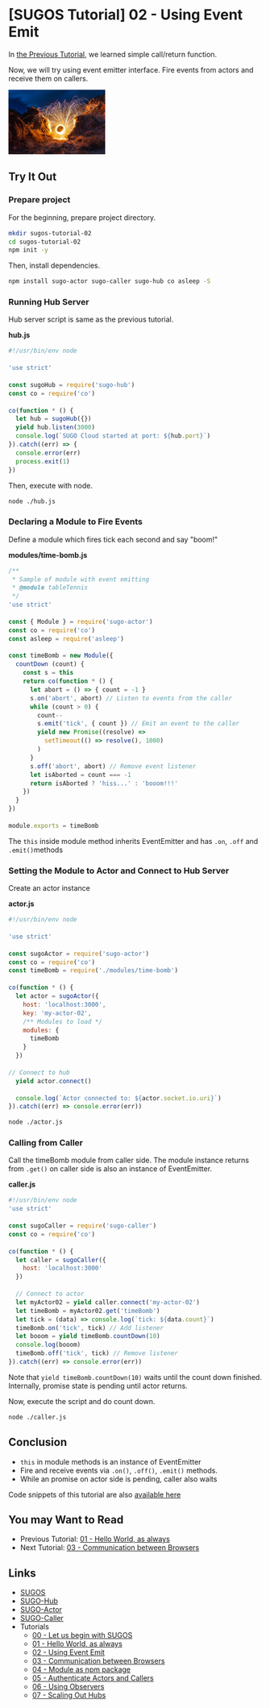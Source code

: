 # [SUGOS Tutorial] 02 - Using Event Emit

In [the Previous Tutorial](https://github.com/realglobe-Inc/sugos-tutorial/blob/master/dist/markdown/en/01%20-%20Hello%20World%2C%20as%20always.md), we learned simple call/return function.

Now, we will try using event emitter interface.
Fire events from actors and receive them on callers.


<a href="https://github.com/realglobe-Inc/sugos-tutorial/blob/master/dist/markdown/en/02%20-%20Using%20Event%20Emit.md">
  <img src="../../images/eyecatch-event-emit.jpg"
       alt="eyecatch"
       height="128"
       style="height:128px"
  /></a>



## Try It Out

### Prepare project

For the beginning, prepare project directory.

```bash
mkdir sugos-tutorial-02
cd sugos-tutorial-02
npm init -y

```

Then, install dependencies.

```bash
npm install sugo-actor sugo-caller sugo-hub co asleep -S
```

### Running Hub Server

Hub server script is same as the previous tutorial.

**hub.js**
```javascript
#!/usr/bin/env node

'use strict'

const sugoHub = require('sugo-hub')
const co = require('co')

co(function * () {
  let hub = sugoHub({})
  yield hub.listen(3000)
  console.log(`SUGO Cloud started at port: ${hub.port}`)
}).catch((err) => {
  console.error(err)
  process.exit(1)
})

```

Then, execute with node.

```bash
node ./hub.js
```

### Declaring a Module to Fire Events

Define a module which fires tick each second and say "boom!"

**modules/time-bomb.js**
```javascript
/**
 * Sample of module with event emitting
 * @module tableTennis
 */
'use strict'

const { Module } = require('sugo-actor')
const co = require('co')
const asleep = require('asleep')

const timeBomb = new Module({
  countDown (count) {
    const s = this
    return co(function * () {
      let abort = () => { count = -1 }
      s.on('abort', abort) // Listen to events from the caller
      while (count > 0) {
        count--
        s.emit('tick', { count }) // Emit an event to the caller
        yield new Promise((resolve) =>
          setTimeout(() => resolve(), 1000)
        )
      }
      s.off('abort', abort) // Remove event listener
      let isAborted = count === -1
      return isAborted ? 'hiss...' : 'booom!!!'
    })
  }
})

module.exports = timeBomb

```

The `this` inside module method inherits EventEmitter and has `.on`, `.off` and `.emit()`methods


### Setting the Module to Actor and Connect to Hub Server

Create an actor instance

**actor.js**
```javascript
#!/usr/bin/env node

'use strict'

const sugoActor = require('sugo-actor')
const co = require('co')
const timeBomb = require('./modules/time-bomb')

co(function * () {
  let actor = sugoActor({
    host: 'localhost:3000',
    key: 'my-actor-02',
    /** Modules to load */
    modules: {
      timeBomb
    }
  })

// Connect to hub
  yield actor.connect()

  console.log(`Actor connected to: ${actor.socket.io.uri}`)
}).catch((err) => console.error(err))

```

```bash
node ./actor.js
```

### Calling from Caller

Call the timeBomb module from caller side.
The module instance returns from `.get()` on caller side is also an instance of EventEmitter.

**caller.js**
```javascript
#!/usr/bin/env node
'use strict'

const sugoCaller = require('sugo-caller')
const co = require('co')

co(function * () {
  let caller = sugoCaller({
    host: 'localhost:3000'
  })

  // Connect to actor
  let myActor02 = yield caller.connect('my-actor-02')
  let timeBomb = myActor02.get('timeBomb')
  let tick = (data) => console.log(`tick: ${data.count}`)
  timeBomb.on('tick', tick) // Add listener
  let booom = yield timeBomb.countDown(10)
  console.log(booom)
  timeBomb.off('tick', tick) // Remove listener
}).catch((err) => console.error(err))

```

Note that `yield timeBomb.countDown(10)` waits until the count down finished.
Internally, promise state is pending until actor returns.

Now, execute the script and do count down.

```bash
node ./caller.js
```

## Conclusion


+ `this` in module methods is an instance of EventEmitter
+ Fire and receive events via `.on()`, `.off()`, `.emit()` methods.
+ While an promise on actor side is pending, caller also waits

Code snippets of this tutorial are also [available here](https://github.com/realglobe-Inc/sugos-tutorial/tree/master/example/tutorial-02)



## You may Want to Read

+ Previous Tutorial: [01 - Hello World, as always](https://github.com/realglobe-Inc/sugos-tutorial/blob/master/dist/markdown/en/01%20-%20Hello%20World%2C%20as%20always.md)
+ Next Tutorial: [03 - Communication between Browsers](https://github.com/realglobe-Inc/sugos-tutorial/blob/master/dist/markdown/en/03%20-%20Communication%20between%20Browsers.md)

## Links

+ [SUGOS](https://github.com/realglobe-Inc/sugos)
+ [SUGO-Hub](https://github.com/realglobe-Inc/sugo-hub)
+ [SUGO-Actor](https://github.com/realglobe-Inc/sugo-actor)
+ [SUGO-Caller](https://github.com/realglobe-Inc/sugo-caller)
+ Tutorials
  + [00 - Let us begin with SUGOS](https://github.com/realglobe-Inc/sugos-tutorial/blob/master/dist/markdown/en/00%20-%20Let%20us%20begin%20with%20SUGOS.md)
  + [01 - Hello World, as always](https://github.com/realglobe-Inc/sugos-tutorial/blob/master/dist/markdown/en/01%20-%20Hello%20World%2C%20as%20always.md)
  + [02 - Using Event Emit](https://github.com/realglobe-Inc/sugos-tutorial/blob/master/dist/markdown/en/02%20-%20Using%20Event%20Emit.md)
  + [03 - Communication between Browsers](https://github.com/realglobe-Inc/sugos-tutorial/blob/master/dist/markdown/en/03%20-%20Communication%20between%20Browsers.md)
  + [04 - Module as npm package](https://github.com/realglobe-Inc/sugos-tutorial/blob/master/dist/markdown/en/04%20-%20Module%20as%20npm%20package.md)
  + [05 - Authenticate Actors and Callers](https://github.com/realglobe-Inc/sugos-tutorial/blob/master/dist/markdown/en/05%20-%20Authenticate%20Actors%20and%20Callers.md)
  + [06 - Using Observers](https://github.com/realglobe-Inc/sugos-tutorial/blob/master/dist/markdown/en/06%20-%20Using%20Observers.md)
  + [07 - Scaling Out Hubs](https://github.com/realglobe-Inc/sugos-tutorial/blob/master/dist/markdown/en/07%20-%20Scaling%20Out%20Hubs.md)
